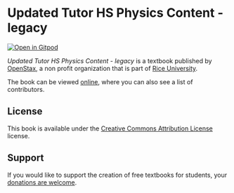 # Updated Tutor HS Physics Content - legacy

[![Open in Gitpod](https://gitpod.io/button/open-in-gitpod.svg)](https://gitpod.io/from-referrer/)

_Updated Tutor HS Physics Content - legacy_ is a textbook published by [OpenStax](https://openstax.org/), a non profit organization that is part of [Rice University](https://www.rice.edu/).

The book can be viewed [online](https://github.com/cnx-user-books/cnxbook-updated-tutor-hs-physics-content-legacy/releases/latest), where you can also see a list of contributors.

## License
This book is available under the [Creative Commons Attribution License](./LICENSE) license.

## Support
If you would like to support the creation of free textbooks for students, your [donations are welcome](https://riceconnect.rice.edu/donation/support-openstax-banner).
